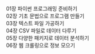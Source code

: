 01장 파이썬 프로그래밍 준비하기   
02장 기초 문법으로 프로그램 만들기  
03장 텍스트 파일 가공하기  
04장 CSV 파일로 데이터 다루기  
05장 다양한 패키지로 데이터 분석하기  
06장 웹 크롤링으로 정보 모으기  
